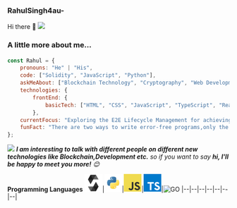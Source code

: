 ### RahulSingh4au-

Hi there 👋
![](https://user-images.githubusercontent.com/22107794/139580686-887df369-edb8-4bc8-b607-4fbf6d7e4866.gif)

### A little more about me...

```javascript
const Rahul = {
    pronouns: "He" | "His",
    code: ["Solidity", "JavaScript", "Python"],
    askMeAbout: ["Blockchain Technology", "Cryptography", "Web Development"],
    technologies: {
        frontEnd: {
            basicTech: ["HTML", "CSS", "JavaScript", "TypeScript", "ReactJs", "NextJs"]
        },
    currentFocus: "Exploring the E2E Lifecycle Management for achieving a Net-Zero Transition through Blockchain Technology.",
    funFact: "There are two ways to write error-free programs,only the third one works"
};
```
<img src="https://media.giphy.com/media/LnQjpWaON8nhr21vNW/giphy.gif" width="60"> <em><b>I am interesting to talk with different people on different new technologies like Blockchain,Development etc.</b> so if you want to say <b>hi, I'll be happy to meet you more!</b> 😊</em>

**Programming Languages**
<img title="solidity" alt="solidity" width="40px" src="https://raw.githubusercontent.com/github/explore/master/topics/solidity/solidity.png">|<img title="Python" alt="Python" width="40px" src="https://raw.githubusercontent.com/github/explore/master/topics/python/python.png" />|<img alt="JS" title="JavaScript" width="40px" src="https://raw.githubusercontent.com/github/explore/master/topics/javascript/javascript.png">|<img alt="TS" title="TypeScript" width="40px" src="https://raw.githubusercontent.com/github/explore/master/topics/typescript/typescript.png">|<img alt="GO" title="Golang" width="40px">
|--|--|--|--|--|--|--|
